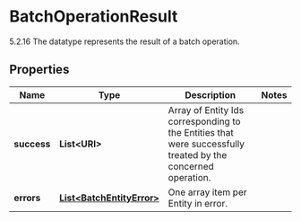

# BatchOperationResult

5.2.16 The datatype represents the result of a batch operation. 

## Properties

| Name | Type | Description | Notes |
|------------ | ------------- | ------------- | -------------|
|**success** | **List&lt;URI&gt;** | Array of Entity Ids corresponding to the Entities that were successfully treated by the concerned operation.  |  |
|**errors** | [**List&lt;BatchEntityError&gt;**](BatchEntityError.md) | One array item per Entity in error.  |  |



